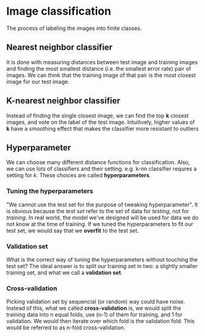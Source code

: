 # Image classification
The process of labeling the images into finite classes.

## Nearest neighbor classifier
It is done with measuring distances between test image and training images and finding the most smallest distance (i.e. the smallest error rate) pair of images. We can think that the training image of that pair is the most closest image for our test image.

## K-nearest neighbor classifier
Instead of finding the single closest image, we can find the top **k** closest images, and vote on the label of the test image.
Intuitively, higher values of **k** have a smoothing effect that makes the classifier more resistant to outliers

## Hyperparameter
We can choose many different distance functions for classification. Also, we can use lots of classifiers and their setting. e.g. k-nn classifier requres a setting for *k*. These choices are called **hyperparameters**.

### Tuning the hyperparameters
"We cannot use the test set for the purpose of tweaking hyperparameter". It is obvious because the *test set* refer to the set of data for *testing*, not for *training*.
In real world, the model we've designed will be used for data we do not know at the time of training. If we tuned the hyperparameters to fit our test set, we would say that we **overfit** to the test set.

### Validation set
What is the correct way of tuning the hyperparameters without touching the test set? The ideal answer is to split our training set in two: a slightly smaller training set, and what we call a **validation set**.

### Cross-validation
Picking validation set by sequencial (or random) way could have noise. Instead of this, what we called **cross-validation** is, we would split the training data into n equal folds, use (n-1) of them for training, and 1 for validation. We would then iterate over which fold is the validation fold. This would be referred to as n-fold cross-validation.